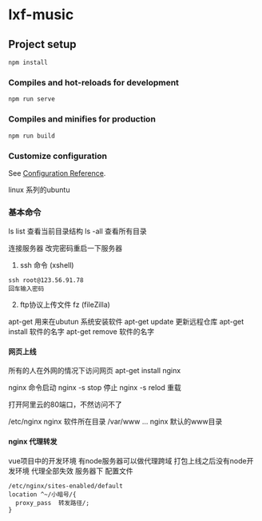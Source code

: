 # lxf-music

## Project setup
```
npm install
```

### Compiles and hot-reloads for development
```
npm run serve
```

### Compiles and minifies for production
```
npm run build
```

### Customize configuration
See [Configuration Reference](https://cli.vuejs.org/config/).

linux 系列的ubuntu 
### 基本命令 
ls  list 查看当前目录结构
ls -all  查看所有目录

连接服务器 
改完密码重启一下服务器
1. ssh 命令 (xshell)
```
ssh root@123.56.91.78
回车输入密码 
```
2. ftp协议上传文件  fz (fileZilla)

apt-get 用来在ubutun 系统安装软件
apt-get  update  更新远程仓库 
apt-get  install  软件的名字
apt-get  remove  软件的名字

#### 网页上线
所有的人在外网的情况下访问网页
apt-get  install nginx

nginx 命令启动
nginx -s stop 停止
nginx -s relod 重载

打开阿里云的80端口，不然访问不了

/etc/nginx  nginx 软件所在目录
/var/www ...   nginx 默认的www目录

#### nginx 代理转发
vue项目中的开发环境 有node服务器可以做代理跨域
打包上线之后没有node开发环境 代理全部失效
服务器下 配置文件
```
/etc/nginx/sites-enabled/default 
location ^~/小暗号/{
  proxy_pass  转发路径/;
}
```
